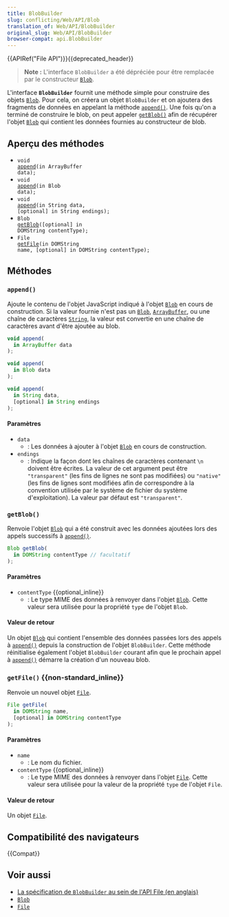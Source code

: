 ```yaml
---
title: BlobBuilder
slug: conflicting/Web/API/Blob
translation_of: Web/API/BlobBuilder
original_slug: Web/API/BlobBuilder
browser-compat: api.BlobBuilder
---
```

{{APIRef("File API")}}{{deprecated_header}}

> **Note :** L'interface `BlobBuilder` a été dépréciée pour être remplacée par le constructeur [`Blob`](/fr/docs/Web/API/Blob).

L'interface **`BlobBuilder`** fournit une méthode simple pour construire des objets [`Blob`](/fr/docs/Web/API/Blob). Pour cela, on créera un objet `BlobBuilder` et on ajoutera des fragments de données en appelant la méthode [`append()`](#append). Une fois qu'on a terminé de construire le blob, on peut appeler [`getBlob()`](#getblob) afin de récupérer l'objet [`Blob`](/fr/docs/Web/API/Blob) qui contient les données fournies au constructeur de blob.

## Aperçu des méthodes

- <code>void <a href="/fr/docs/Web/API/BlobBuilder#append">append</a>(in ArrayBuffer data);</code>
- <code>void <a href="/fr/docs/Web/API/BlobBuilder#append">append</a>(in Blob data);</code>
- <code>void <a href="/fr/docs/Web/API/BlobBuilder#append">append</a>(in String data, [optional] in String endings);</code>
- <code>Blob <a href="/fr/docs/Web/API/BlobBuilder#getblob">getBlob</a>([optional] in DOMString contentType);</code>
- <code>File <a href="/fr/docs/Web/API/BlobBuilder#getfile">getFile</a>(in DOMString name, [optional] in DOMString contentType);</code>

## Méthodes

### `append()`

Ajoute le contenu de l'objet JavaScript indiqué à l'objet [`Blob`](/fr/docs/Web/API/Blob) en cours de construction. Si la valeur fournie n'est pas un [`Blob`](/fr/docs/Web/API/Blob), [`ArrayBuffer`](/fr/docs/Web/JavaScript/Reference/Global_Objects/ArrayBuffer), ou une chaîne de caractères [`String`](/fr/docs/Web/JavaScript/Reference/Global_Objects/String), la valeur est convertie en une chaîne de caractères avant d'être ajoutée au blob.

```js
void append(
  in ArrayBuffer data
);

void append(
  in Blob data
);

void append(
  in String data,
  [optional] in String endings
);
```

#### Paramètres

- `data`
  - : Les données à ajouter à l'objet [`Blob`](/fr/docs/Web/API/Blob) en cours de construction.
- `endings`
  - : Indique la façon dont les chaînes de caractères contenant `\n` doivent être écrites. La valeur de cet argument peut être `"transparent"` (les fins de lignes ne sont pas modifiées) ou `"native"` (les fins de lignes sont modifiées afin de correspondre à la convention utilisée par le système de fichier du système d'exploitation). La valeur par défaut est `"transparent"`.

### `getBlob()`

Renvoie l'objet [`Blob`](/fr/docs/Web/API/Blob) qui a été construit avec les données ajoutées lors des appels successifs à [`append()`](#append).

```js
Blob getBlob(
  in DOMString contentType // facultatif
);
```

#### Paramètres

- `contentType` {{optional_inline}}
  - : Le type MIME des données à renvoyer dans l'objet [`Blob`](/fr/docs/Web/API/Blob). Cette valeur sera utilisée pour la propriété `type` de l'objet `Blob`.

#### Valeur de retour

Un objet [`Blob`](/fr/docs/Web/API/Blob) qui contient l'ensemble des données passées lors des appels à [`append()`](#append) depuis la construction de l'objet `BlobBuilder`. Cette méthode réinitialise également l'objet `BlobBuilder` courant afin que le prochain appel à [`append()`](#append) démarre la création d'un nouveau blob.

### `getFile()` {{non-standard_inline}}

Renvoie un nouvel objet [`File`](/fr/docs/Web/API/File).

```js
File getFile(
  in DOMString name,
  [optional] in DOMString contentType
);
```

#### Paramètres

- `name`
  - : Le nom du fichier.
- `contentType` {{optional_inline}}
  - : Le type MIME des données à renvoyer dans l'objet [`File`](/fr/docs/Web/API/File). Cette valeur sera utilisée pour la valeur de la propriété `type` de l'objet `File`.

#### Valeur de retour

Un objet [`File`](/fr/docs/Web/API/File).

## Compatibilité des navigateurs

{{Compat}}

## Voir aussi

- [La spécification de `BlobBuilder` au sein de l'API File (en anglais)](https://dev.w3.org/2009/dap/file-system/file-writer.html#idl-def-BlobBuilder)
- [`Blob`](/fr/docs/Web/API/Blob)
- [`File`](/fr/docs/Web/API/File)
